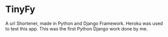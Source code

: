 # TinyFy
A url Shortener, made in Python and Django Framework. Heroku was used to test this app. This was the first Python Django work done by me.
